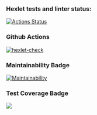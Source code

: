 ### Hexlet tests and linter status:
[![Actions Status](https://github.com/Demidb/python-project-83/actions/workflows/hexlet-check.yml/badge.svg)](https://github.com/Demidb/python-project-83/actions)

### Github Actions
[![hexlet-check](https://github.com/Demidb/python-project-83/actions/workflows/hexlet-check.yml/badge.svg)](https://github.com/Demidb/python-project-83/actions/workflows/hexlet-check.yml)

### Maintainability Badge
[![Maintainability](https://api.codeclimate.com/v1/badges/fca6b4618e70a644cdb8/maintainability)](https://codeclimate.com/github/Demidb/python-project-83/maintainability)

### Test Coverage Badge
<a href="https://codeclimate.com/github/Demidb/python-project-83/test_coverage"><img src="https://api.codeclimate.com/v1/badges/fca6b4618e70a644cdb8/test_coverage" /></a>
